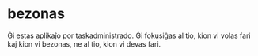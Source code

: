 # bezonas
Ĝi estas aplikaĵo por taskadministrado.  Ĝi fokusiĝas al tio, kion vi volas fari kaj kion vi bezonas, ne al tio, kion vi devas fari.
